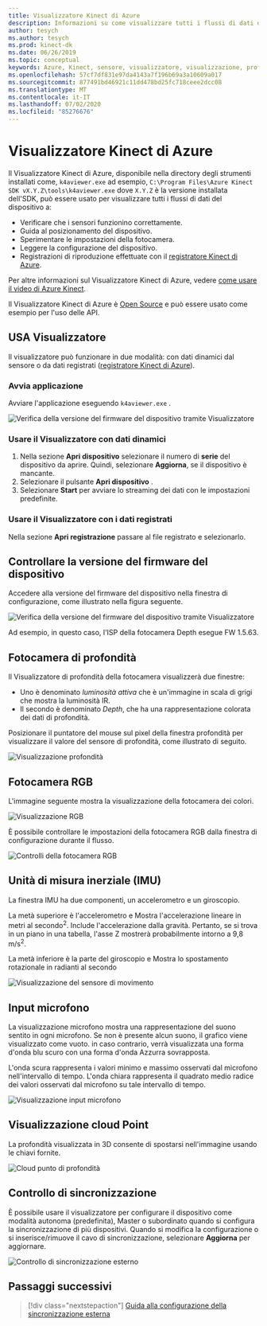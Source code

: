 ```yaml
---
title: Visualizzatore Kinect di Azure
description: Informazioni su come visualizzare tutti i flussi di dati del dispositivo usando il Visualizzatore Kinect di Azure.
author: tesych
ms.author: tesych
ms.prod: kinect-dk
ms.date: 06/26/2019
ms.topic: conceptual
keywords: Azure, Kinect, sensore, visualizzatore, visualizzazione, profondità, RGB, colore, IMU, audio, microfono, punto cloud
ms.openlocfilehash: 57cf7df831e97da4143a7f196b69a3a10609a017
ms.sourcegitcommit: 877491bd46921c11dd478bd25fc718ceee2dcc08
ms.translationtype: MT
ms.contentlocale: it-IT
ms.lasthandoff: 07/02/2020
ms.locfileid: "85276676"
---
```

# <a name="azure-kinect-viewer"></a>Visualizzatore Kinect di Azure

Il Visualizzatore Kinect di Azure, disponibile nella directory degli strumenti installati come, `k4aviewer.exe` ad esempio, `C:\Program Files\Azure Kinect SDK vX.Y.Z\tools\k4aviewer.exe` dove `X.Y.Z` è la versione installata dell'SDK, può essere usato per visualizzare tutti i flussi di dati del dispositivo a:

* Verificare che i sensori funzionino correttamente.
* Guida al posizionamento del dispositivo.
* Sperimentare le impostazioni della fotocamera.
* Leggere la configurazione del dispositivo.
* Registrazioni di riproduzione effettuate con il [registratore Kinect di Azure](azure-kinect-recorder.md).

Per altre informazioni sul Visualizzatore Kinect di Azure, vedere [come usare il video di Azure Kinect](https://www.microsoft.com/videoplayer/embed/RE3hNwG).

Il Visualizzatore Kinect di Azure è [Open Source](https://github.com/microsoft/Azure-Kinect-Sensor-SDK/tree/develop/tools/k4aviewer) e può essere usato come esempio per l'uso delle API.

## <a name="use-viewer"></a>USA Visualizzatore

Il visualizzatore può funzionare in due modalità: con dati dinamici dal sensore o da dati registrati ([registratore Kinect di Azure](azure-kinect-recorder.md)).

### <a name="start-application"></a>Avvia applicazione

Avviare l'applicazione eseguendo `k4aviewer.exe` .

![Verifica della versione del firmware del dispositivo tramite Visualizzatore](./media/how-to-guides/open-viewer.png)

### <a name="use-the-viewer-with-live-data"></a>Usare il Visualizzatore con dati dinamici

1. Nella sezione **Apri dispositivo** selezionare il numero di **serie** del dispositivo da aprire. Quindi, selezionare **Aggiorna**, se il dispositivo è mancante.
2. Selezionare il pulsante **Apri dispositivo** .
3. Selezionare **Start** per avviare lo streaming dei dati con le impostazioni predefinite.

### <a name="use-the-viewer-with-recorded-data"></a>Usare il Visualizzatore con i dati registrati

Nella sezione **Apri registrazione** passare al file registrato e selezionarlo.

## <a name="check-device-firmware-version"></a>Controllare la versione del firmware del dispositivo

Accedere alla versione del firmware del dispositivo nella finestra di configurazione, come illustrato nella figura seguente.

![Verifica della versione del firmware del dispositivo tramite Visualizzatore](./media/how-to-guides/check-firmware-update.png)

Ad esempio, in questo caso, l'ISP della fotocamera Depth esegue FW 1.5.63.

## <a name="depth-camera"></a>Fotocamera di profondità

Il Visualizzatore di profondità della fotocamera visualizzerà due finestre:

* Uno è denominato *luminosità attiva* che è un'immagine in scala di grigi che mostra la luminosità IR.
* Il secondo è denominato *Depth*, che ha una rappresentazione colorata dei dati di profondità.

Posizionare il puntatore del mouse sul pixel della finestra profondità per visualizzare il valore del sensore di profondità, come illustrato di seguito.

![Visualizzazione profondità](./media/how-to-guides/depth-camera.png)

## <a name="rgb-camera"></a>Fotocamera RGB

L'immagine seguente mostra la visualizzazione della fotocamera dei colori.

![Visualizzazione RGB](./media/how-to-guides/viewer-rgb-camera.png)

È possibile controllare le impostazioni della fotocamera RGB dalla finestra di configurazione durante il flusso.

![Controlli della fotocamera RGB](./media/how-to-guides/rgb-camera-settings.png)

## <a name="inertial-measurement-unit-imu"></a>Unità di misura inerziale (IMU)

La finestra IMU ha due componenti, un accelerometro e un giroscopio.

La metà superiore è l'accelerometro e Mostra l'accelerazione lineare in metri al secondo<sup>2</sup>.  Include l'accelerazione dalla gravità. Pertanto, se si trova in un piano in una tabella, l'asse Z mostrerà probabilmente intorno a 9,8 m/s<sup>2</sup>.

La metà inferiore è la parte del giroscopio e Mostra lo spostamento rotazionale in radianti al secondo

![Visualizzazione del sensore di movimento](./media/how-to-guides/viewer-mu-settings.png)

## <a name="microphone-input"></a>Input microfono

La visualizzazione microfono mostra una rappresentazione del suono sentito in ogni microfono. Se non è presente alcun suono, il grafico viene visualizzato come vuoto. in caso contrario, verrà visualizzata una forma d'onda blu scuro con una forma d'onda Azzurra sovrapposta.

L'onda scura rappresenta i valori minimo e massimo osservati dal microfono nell'intervallo di tempo. L'onda chiara rappresenta il quadrato medio radice dei valori osservati dal microfono su tale intervallo di tempo.

![Visualizzazione input microfono](./media/how-to-guides/microphone-data.png)

## <a name="point-cloud-visualization"></a>Visualizzazione cloud Point

La profondità visualizzata in 3D consente di spostarsi nell'immagine usando le chiavi fornite.

![Cloud punto di profondità](./media/how-to-guides/depth-point-cloud.png)

## <a name="synchronization-control"></a>Controllo di sincronizzazione

È possibile usare il visualizzatore per configurare il dispositivo come modalità autonoma (predefinita), Master o subordinato quando si configura la sincronizzazione di più dispositivi.
Quando si modifica la configurazione o si inserisce/rimuove il cavo di sincronizzazione, selezionare **Aggiorna** per aggiornare.

![Controllo di sincronizzazione esterno](./media/how-to-guides/sync-control.png)

## <a name="next-steps"></a>Passaggi successivi

> [!div class="nextstepaction"]
>[Guida alla configurazione della sincronizzazione esterna](https://support.microsoft.com/help/4494429/sync-multiple-azure-kinect-dk-devices)
